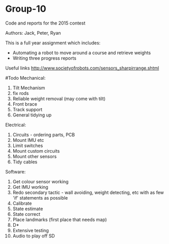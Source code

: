 # Group-10
Code and reports for the 2015 contest

Authors: Jack, Peter, Ryan

This is a full year assignment which includes:
- Automating a robot to move around a course and retrieve weights
- Writing three progress reports

Useful links
http://www.societyofrobots.com/sensors_sharpirrange.shtml

#Todo
Mechanical:
1) Tilt Mechanism
2) fix rods
3) Reliable weight removal (may come with tilt)
4) Front brace
5) Track support
6) General tidying up

Electrical:
1) Circuits - ordering parts, PCB
2) Mount IMU etc
2) Limit switches
3) Mount custom circuits
4) Mount other sensors
5) Tidy cables

Software:
1) Get colour sensor working
2) Get IMU working
3) Redo secondary tactic - wall avoiding, weight detecting, etc with as few 'if' statements as possible
4) Calibrate
5) State estimate
6) State correct
7) Place landmarks (first place that needs map)
8) D*
9) Extensive testing
10) Audio to play off SD

